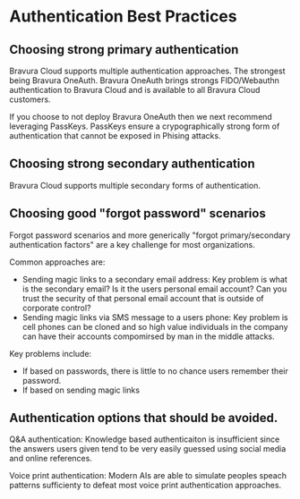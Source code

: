 # Authentication Best Practices

## Choosing strong primary authentication

Bravura Cloud supports multiple authentication approaches. The strongest being Bravura OneAuth. Bravura OneAuth brings strongs FIDO/Webauthn authentication to Bravura Cloud and is available to all Bravura Cloud customers. 

If you choose to not deploy Bravura OneAuth then we next recommend leveraging PassKeys. PassKeys ensure a crypographically strong form of authentication that cannot be exposed in Phising attacks. 

## Choosing strong secondary authentication

Bravura Cloud supports multiple secondary forms of authentication. 

## Choosing good "forgot password" scenarios

Forgot password scenarios and more generically "forgot primary/secondary authentication factors" are a key challenge for most organizations. 

Common approaches are:
* Sending magic links to a secondary email address: Key problem is what is the secondary email? Is it the users personal email account? Can you trust the security of that personal email account that is outside of corporate control?
* Sending magic links via SMS message to a users phone: Key problem is cell phones can be cloned and so high value individuals in the company can have their accounts compomirsed by man in the middle attacks. 

Key problems include:

* If based on passwords, there is little to no chance users remember their password. 
* If based on sending magic links 



## Authentication options that should be avoided.

Q&A authentication: Knowledge based authenticaiton is insufficient since the answers users given tend to be very easily guessed using social media and online references. 

Voice print authentication: Modern AIs are able to simulate peoples speach patterns sufficienty to defeat most voice print authentication approaches.  